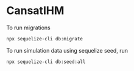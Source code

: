 # CansatIHM

To run migrations
```bash
npx sequelize-cli db:migrate
```
To run simulation data using sequelize seed, run
```bash
npx sequelize-cli db:seed:all
```